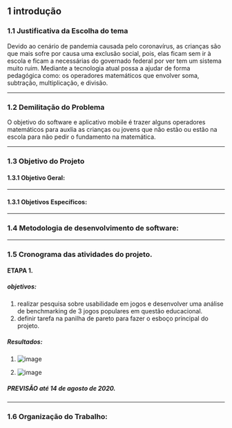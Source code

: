 ## 1 introdução

### 1.1 Justificativa da Escolha do tema
Devido ao cenário de pandemia causada pelo coronavírus, as crianças são que mais sofre por causa uma exclusão social, pois, elas ficam sem ir à escola e ficam a necessárias do governado federal por ver tem um sistema muito ruim.
Mediante a tecnologia atual possa a ajudar de forma pedagógica como: os operadores matemáticos que envolver soma, subtração, multiplicação, e divisão.

***

### 1.2 Demilitação do Problema
O objetivo do software e aplicativo mobile é trazer alguns operadores matemáticos para auxlia as crianças ou jovens que não estão  ou estão na escola para não pedir o fundamento na matemática.
***
### 1.3 Objetivo do Projeto
#### 1.3.1 Objetivo Geral:

***

#### 1.3.1 Objetivos Específicos:

***
### 1.4 Metodologia de desenvolvimento de software:
***

### 1.5 Cronograma das atividades do projeto.
#### ETAPA 1.
##### objetivos:
1. realizar pesquisa sobre usabilidade em jogos e desenvolver uma análise de benchmarking de 3 jogos populares em questão educacional.
2. definir tarefa na panilha de pareto para fazer o esboço principal do projeto.

##### Resultados:
1. ![image](https://github.com/guimaraesprogramador/desafio-IA/blob/master/documenta%C3%A7%C3%A3o/analise%20de%20benchmarking.png)

2. ![image]() 
##### PREVISÃO até 14 de agosto de 2020.

***
### 1.6 Organização do Trabalho: 